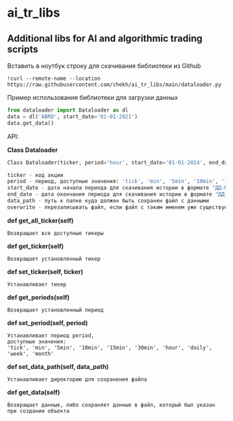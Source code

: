 # ai_tr_libs
## Additional libs for AI and algorithmic trading scripts


Вставить в ноутбук строку для скачивания библиотеки из Github
```
!curl --remote-name --location https://raw.githubusercontent.com/chekh/ai_tr_libs/main/dataloader.py
```

Пример использования библиотеки для загрузки данных
```python
from dataloader import Dataloader as dl
data = dl('ABRD', start_date='01-01-2021')
data.get_data()
```

API:

**Class Dataloader**

```python
Class Dataloader(ticker, period='hour', start_date='01-01-2014', end_date=None, save_to_file=False, data_path=None, overwrite=True, capitalize=False)

ticker - код акции 
period - период, доступные значения: 'tick', 'min', '5min', '10min', '15min', '30min', 'hour', 'daily', 'week', 'month'
start_date - дата начала периода для скачивания истории в формате "ДД-ММ-ГГГГ" (должна быть не раньше 01-01-2014)
end_date - дата окончания периода для скачивания истории в формате "ДД-ММ-ГГГГ"
data_path - путь к папке куда должен быть сохранен файл с данными
overwrite - перезаписывать файл, если файл с таким именем уже существует.
```

**def get_all_ticker(self)**
```
Возвращает все доступные тикеры 
```

**def get_ticker(self)**
```
Возвращает установленный тикер 
```

**def set_ticker(self, ticker)**
```
Устанавливает тикер
```

**def get_periods(self)**
```
Возвращает установленный период 
```

**def set_period(self, period)**
```
Устанавливает период period, 
доступные значения: 
'tick', 'min', '5min', '10min', '15min', '30min', 'hour', 'daily', 'week', 'month'
```

**def set_data_path(self, data_path)**
```
Устанавливает директорию для сохранения файла
```

**def get_data(self)**
```
Возвращает данные, либо сохраняет данные в файл, который был указан при создании объекта
```
